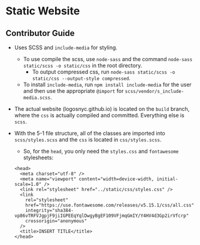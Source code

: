 # Static Website

## Contributor Guide

- Uses SCSS and `include-media` for styling.

  - To use compile the scss, use `node-sass` and the command `node-sass static/scss -o static/css` in the root directory.
    - To output compressed css, run `node-sass static/scss -o static/css --output-style compressed`.
  - To install `include-media`, run `npm install include-media` for the user and then use the appropriate `@import` for `scss/vendor/s_include-media.scss`.

- The actual website (logosnyc.github.io) is located on the `build` branch, where the `css` is actually compiled and committed. Everything else is `scss`.

- With the 5-1 file structure, all of the classes are imported into `scss/styles.scss` and the `css` is located in `css/styles.scss`.
  - So, for the `head`, you only need the `styles.css` and `fontawesome` stylesheets:
  ```
  <head>
    <meta charset="utf-8" />
    <meta name="viewport" content="width=device-width, initial-scale=1.0" />
    <link rel="stylesheet" href="../static/css/styles.css" />
    <link
      rel="stylesheet"
      href="https://use.fontawesome.com/releases/v5.15.1/css/all.css"
      integrity="sha384-vp86vTRFVJgpjF9jiIGPEEqYqlDwgyBgEF109VFjmqGmIY/Y4HV4d3Gp2irVfcrp"
      crossorigin="anonymous"
    />
    <title>INSERT TITLE</title>
  </head>
  ```
